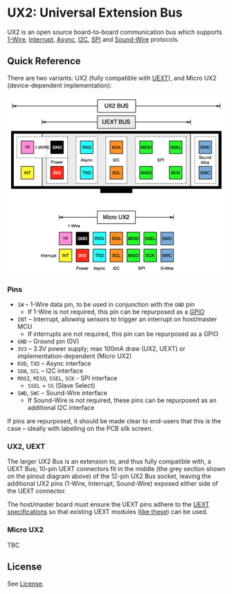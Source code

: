 # UX2: Universal Extension Bus

UX2 is an open source board-to-board communication bus which supports [1-Wire](https://www.wikiwand.com/en/1-Wire), [Interrupt](https://www.wikiwand.com/en/Interrupt), [Async](https://www.wikiwand.com/en/Asynchronous_serial_communication), [I2C](https://www.wikiwand.com/en/I%C2%B2C), [SPI](https://www.wikiwand.com/en/Serial_Peripheral_Interface_Bus) and [Sound-Wire](https://www.mipi.org/specifications/soundwire) protocols.

## Quick Reference

There are two variants: UX2 (fully compatible with [UEXT](https://www.wikiwand.com/en/UEXT)), and Micro UX2 (device-dependent implementation):

![UX2 Pinout](./UX2_Pinout.png)

### Pins

* `1W` – 1-Wire data pin, to be used in conjunction with the `GND` pin
    * If 1-Wire is not required, this pin can be repurposed as a [GPIO](https://www.wikiwand.com/en/General-purpose_input/output)
* `INT` – Interrupt, allowing sensors to trigger an interrupt on host/master MCU
    * If interrupts are not required, this pin can be repurposed as a GPIO
* `GND` – Ground pin (0V)
* `3V3` – 3.3V power supply; max 100mA draw (UX2, UEXT) or implementation-dependent (Micro UX2)
* `RXD`, `TXD` – Async interface
* `SDA`, `SCL` – I2C interface
* `MOSI`, `MISO`, `SSEL`, `SCK` - SPI interface
    * `SSEL` = `SS` (Slave Select)
* `SWD`, `SWC` – Sound-Wire interface
    * If Sound-Wire is not required, these pins can be repurposed as an additional I2C interface

If pins are repurposed, it should be made clear to end-users that this is the case – ideally with labelling on the PCB silk screen.

### UX2, UEXT

The larger UX2 Bus is an extension to, and thus fully compatible with, a UEXT Bus; 10-pin UEXT connectors fit in the middle (the grey section shown on the pinout diagram above) of the 12-pin UX2 Bus socket, leaving the additional UX2 pins (1-Wire, Interrupt, Sound-Wire) exposed either side of the UEXT connector.

The host/master board must ensure the UEXT pins adhere to the [UEXT specifications](https://www.olimex.com/Products/Modules/UEXT/resources/UEXT_rev_B.pdf) so that existing UEXT modules ([like these](https://www.olimex.com/Products/Modules/)) can be used.

### Micro UX2

TBC

## License

See [License](./LICENSE).
